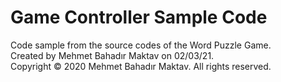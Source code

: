 # Game Controller Sample Code
Code sample from the source codes of the Word Puzzle Game. <br />
Created by Mehmet Bahadır Maktav on 02/03/21. <br />
Copyright © 2020 Mehmet Bahadır Maktav. All rights reserved.
